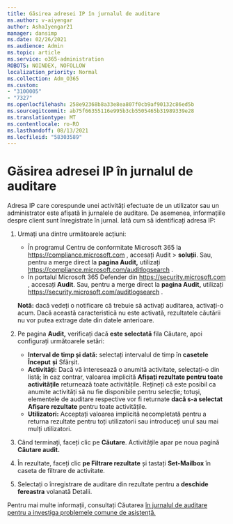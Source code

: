 ```yaml
---
title: Găsirea adresei IP în jurnalul de auditare
ms.author: v-aiyengar
author: AshaIyengar21
manager: dansimp
ms.date: 02/26/2021
ms.audience: Admin
ms.topic: article
ms.service: o365-administration
ROBOTS: NOINDEX, NOFOLLOW
localization_priority: Normal
ms.collection: Adm_O365
ms.custom:
- "3100005"
- "7327"
ms.openlocfilehash: 258e92368b8a33e8ea807f0cb9af90132c86ed5b
ms.sourcegitcommit: ab75f66355116e995b3cb5505465b31989339e28
ms.translationtype: MT
ms.contentlocale: ro-RO
ms.lasthandoff: 08/13/2021
ms.locfileid: "58303589"
---
```

# <a name="find-the-ip-address-in-audit-log"></a>Găsirea adresei IP în jurnalul de auditare

Adresa IP care corespunde unei activități efectuate de un utilizator sau un administrator este afișată în jurnalele de auditare. De asemenea, informațiile despre client sunt înregistrate în jurnal. Iată cum să identificați adresa IP:

1. Urmați una dintre următoarele acțiuni:
   - În programul Centru de conformitate Microsoft 365 la <https://compliance.microsoft.com> , accesați Audit  \> **soluții**. Sau, pentru a merge direct la **pagina Audit,** utilizați <https://compliance.microsoft.com/auditlogsearch> .
   - În portalul Microsoft 365 Defender din <https://security.microsoft.com> , accesați **Audit**. Sau, pentru a merge direct la **pagina Audit,** utilizați <https://security.microsoft.com/auditlogsearch> .

    **Notă:** dacă vedeți o notificare că trebuie să activați auditarea, activați-o acum. Dacă această caracteristică nu este activată, rezultatele căutării nu vor putea extrage date din datele anterioare.

2. Pe pagina **Audit,** verificați dacă **este selectată** fila Căutare, apoi configurați următoarele setări:
   - **Interval de timp și dată:** selectați intervalul de timp în **casetele Început** **și** Sfârșit.
   - **Activități:** Dacă vă interesează o anumită activitate, selectați-o din listă; în caz contrar, valoarea implicită **Afișați rezultate pentru toate activitățile** returnează toate activitățile. Rețineți că este posibil ca anumite activități să nu fie disponibile pentru selecție; totuși, elementele de auditare respective vor fi returnate **dacă s-a selectat Afișare rezultate** pentru toate activitățile.
   - **Utilizatori:** Acceptați valoarea implicită necompletată pentru a returna rezultate pentru toți utilizatorii sau introduceți unul sau mai mulți utilizatori.

3. Când terminați, faceți clic pe **Căutare**. Activitățile apar pe noua pagină **Căutare audit.**

4. În rezultate, faceți clic **pe Filtrare rezultate** și tastați **Set-Mailbox** în caseta de filtrare de activitate.

5. Selectați o înregistrare de auditare din rezultate pentru a **deschide fereastra** volanată Detalii.

Pentru mai multe informații, consultați Căutarea [în jurnalul de auditare pentru a investiga problemele comune de asistență.](https://docs.microsoft.com/microsoft-365/compliance/auditing-troubleshooting-scenarios)
